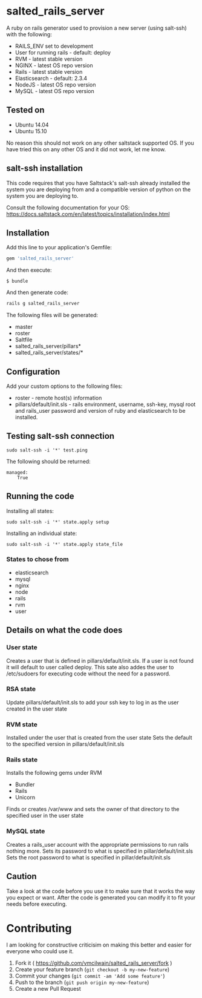 # salted_rails_server

A ruby on rails generator used to provision a new server (using salt-ssh) with the following:

* RAILS_ENV set to development
* User for running rails - default: deploy
* RVM - latest stable version
* NGINX - latest OS repo version
* Rails - latest stable version
* Elasticsearch - default: 2.3.4
* NodeJS - latest OS repo version
* MySQL - latest OS repo version

## Tested on

* Ubuntu 14.04
* Ubuntu 15.10

No reason this should not work on any other saltstack supported OS. If you have tried this on any other OS and it did not work, let me know.

## salt-ssh installation

This code requires that you have Saltstack's salt-ssh already installed the system you are deploying from and a compatible version of python on the system you are deploying to.

Consult the following documentation for your OS:
https://docs.saltstack.com/en/latest/topics/installation/index.html

## Installation

Add this line to your application's Gemfile:

```ruby
gem 'salted_rails_server'
```

And then execute:

    $ bundle

And then generate code:

```ruby
rails g salted_rails_server
```

The following files will be generated:

* master
* roster
* Saltfile
* salted_rails_server/pillars*
* salted_rails_server/states/*

## Configuration

Add your custom options to the following files:

* roster - remote host(s) information
* pillars/default/init.sls - rails environment, username, ssh-key, mysql root and rails_user password and version of ruby and elasticsearch to be installed.


## Testing salt-ssh connection

```
sudo salt-ssh -i '*' test.ping
```

The following should be returned:
```
managed:
    True
```

## Running the code

Installing all states:

```
sudo salt-ssh -i '*' state.apply setup
```

Installing an individual state:

```
sudo salt-ssh -i '*' state.apply state_file
```

### States to chose from

* elasticsearch
* mysql
* nginx
* node
* rails
* rvm
* user

## Details on what the code does

### User state

Creates a user that is defined in pillars/default/init.sls. If a user is not found it will default to user called deploy. This sate also addes the user to /etc/sudoers for executing code without the need for a password.

### RSA state

Update pillars/default/init.sls to add your ssh key to log in as the user created in the user state

### RVM state

Installed under the user that is created from the user state
Sets the default to the specified version in pillars/default/init.sls

### Rails state

Installs the following gems under RVM

* Bundler
* Rails
* Unicorn

Finds or creates /var/www and sets the owner of that directory to the specified user in the user state

### MySQL state

Creates a rails_user account with the appropriate permissions to run rails nothing more. Sets its password to what is specified in pillar/default/init.sls
Sets the root password to what is specified in pillar/default/init.sls


## Caution

Take a look at the code before you use it to make sure that it works the way you expect or want. After the code is generated you can modify it to fit your needs before executing.

# Contributing

I am looking for constructive criticisim on making this better and easier for everyone who could use it.

1. Fork it ( https://github.com/vmcilwain/salted_rails_server/fork )
2. Create your feature branch (`git checkout -b my-new-feature`)
3. Commit your changes (`git commit -am 'Add some feature'`)
4. Push to the branch (`git push origin my-new-feature`)
5. Create a new Pull Request

